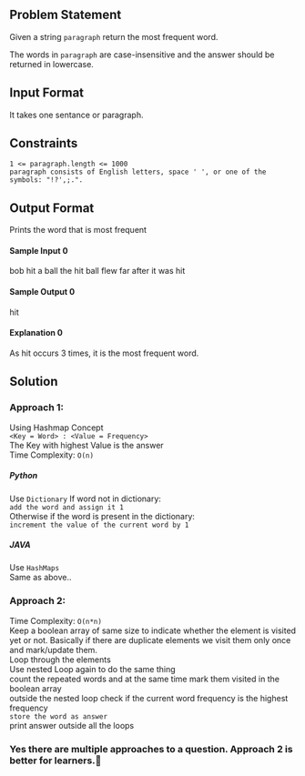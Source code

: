 ## Problem Statement
Given a string `paragraph` return the most frequent word.

The words in `paragraph` are case-insensitive and the answer should be returned in lowercase.

## Input Format
It takes one sentance or paragraph.

## Constraints
`1 <= paragraph.length <= 1000`  
`paragraph consists of English letters, space ' ', or one of the symbols: "!?',;.".`

## Output Format
Prints the word that is most frequent

#### **Sample Input 0**
bob hit a ball the hit ball flew far after it was hit

#### **Sample Output 0**
hit

#### **Explanation 0**
As hit occurs 3 times, it is the most frequent word.

## Solution
### Approach 1:
Using Hashmap Concept  
`<Key = Word> : <Value = Frequency>`  
The Key with highest Value is the answer  
Time Complexity: `O(n)`
##### Python
Use `Dictionary`
If word not in dictionary:  
`add the word and assign it 1`  
Otherwise if the word is present in the dictionary:  
`increment the value of the current word by 1`  

##### JAVA
Use `HashMaps`  
Same as above..

### Approach 2:
Time Complexity: `O(n*n)`  
Keep a boolean array of same size to indicate whether the element is visited yet or not. Basically if there are duplicate elements we visit them only once and mark/update them.  
Loop through the elements  
Use nested Loop again to do the same thing  
count the repeated words and at the same time mark them visited in the boolean array  
outside the nested loop check if the current word frequency is the highest frequency  
`store the word as answer`  
print answer outside all the loops

### Yes there are multiple approaches to a question. Approach 2 is better for learners.🤔